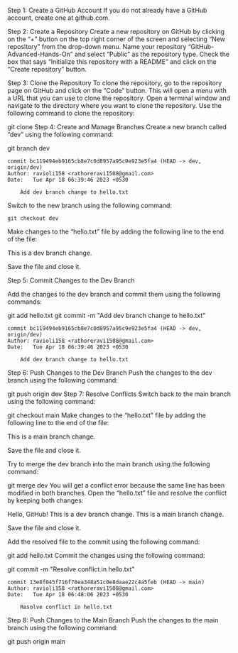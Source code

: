 Step 1: Create a GitHub Account If you do not already have a GitHub account, create one at github.com.

Step 2: Create a Repository Create a new repository on GitHub by clicking on the “+” button on the top right corner of the screen and selecting “New repository” from the drop-down menu. Name your repository “GitHub-Advanced-Hands-On” and select “Public” as the repository type. Check the box that says “Initialize this repository with a README” and click on the “Create repository” button.

Step 3: Clone the Repository To clone the repository, go to the repository page on GitHub and click on the “Code” button. This will open a menu with a URL that you can use to clone the repository. Open a terminal window and navigate to the directory where you want to clone the repository. Use the following command to clone the repository:

git clone <repository URL>
Step 4: Create and Manage Branches Create a new branch called “dev” using the following command:

git branch dev
```
commit bc119494eb9165cb8e7c0d8957a95c9e923e5fa4 (HEAD -> dev, origin/dev)
Author: ravioli158 <rathoreravi1508@gmail.com>
Date:   Tue Apr 18 06:39:46 2023 +0530

    Add dev branch change to hello.txt
```
Switch to the new branch using the following command:
```
git checkout dev
```
Make changes to the “hello.txt” file by adding the following line to the end of the file:

This is a dev branch change.

Save the file and close it.

Step 5: Commit Changes to the Dev Branch

Add the changes to the dev branch and commit them using the following commands:

git add hello.txt
git commit -m "Add dev branch change to hello.txt"
```
commit bc119494eb9165cb8e7c0d8957a95c9e923e5fa4 (HEAD -> dev, origin/dev)
Author: ravioli158 <rathoreravi1508@gmail.com>
Date:   Tue Apr 18 06:39:46 2023 +0530

    Add dev branch change to hello.txt
```
Step 6: Push Changes to the Dev Branch Push the changes to the dev branch using the following command:

git push origin dev
Step 7: Resolve Conflicts Switch back to the main branch using the following command:

git checkout main
Make changes to the “hello.txt” file by adding the following line to the end of the file:

This is a main branch change.

Save the file and close it.

Try to merge the dev branch into the main branch using the following command:

git merge dev
You will get a conflict error because the same line has been modified in both branches. Open the “hello.txt” file and resolve the conflict by keeping both changes:

Hello, GitHub! This is a dev branch change. This is a main branch change.

Save the file and close it.

Add the resolved file to the commit using the following command:

git add hello.txt
Commit the changes using the following command:

git commit -m "Resolve conflict in hello.txt"
```
commit 13e8f045f716f78ea348a51c0e8daae22c4a5feb (HEAD -> main)
Author: ravioli158 <rathoreravi1508@gmail.com>
Date:   Tue Apr 18 06:48:06 2023 +0530

    Resolve conflict in hello.txt
```
Step 8: Push Changes to the Main Branch Push the changes to the main branch using the following command:

git push origin main